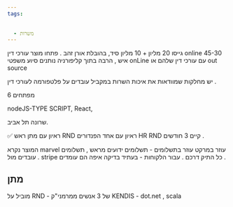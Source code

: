 ```yaml
---
tags:
  
  
  - משרות
---
```


גייסו 20 מליון + 10 מליון סיד, בהובלת אורן זהב .
פתחו מוצר עורכי דין online
45-30 איש , הרבה בתוך קליפורניה
נותנים סיוע משפטי onLine עם עורכי דין שלהם או out source

יש מחלקות שמוודאות את איכות השרות 
במקביל עובדים על פלטפורמה לעורכי דין . 

6 מפתחים 

nodeJS-TYPE SCRIPT, React,  

שרונה תל אביב. 

✅ ראיון עם מתן ראש RND 
ראיון עם אחד הפנדורים 
HR 
RND קיים 3 חודשים . 

המוצר נקרא marvel 
עוזר במרקט
עוזר בתשלומים - תשלומים ידועים מראש , תשלומים . עובדים מול stripe
כל התיק דרכם .
עבור הלקוחות - בעתיד בדיקה איפה הם עומדים . 

מתן
---------------------------------------
מוביל על RND - של 3 אנשים 
ממרמני"ק 
KENDIS - dot.net , scala 





